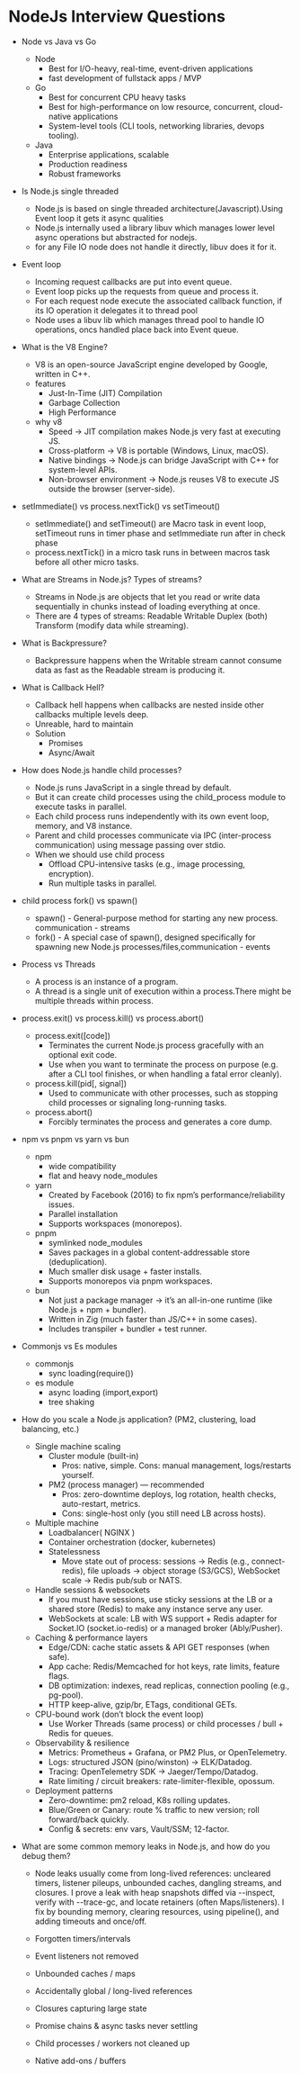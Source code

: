 # NodeJs Interview Questions

* Node vs Java vs Go
    - Node
        - Best for I/O-heavy, real-time, event-driven applications
        - fast development of fullstack apps / MVP
    - Go
        - Best for concurrent CPU heavy tasks
        - Best for high-performance on low resource, concurrent, cloud-native applications
        - System-level tools (CLI tools, networking libraries, devops tooling).
    - Java
        - Enterprise applications, scalable
        - Production readiness
        - Robust frameworks

* Is Node.js single threaded
    - Node.js is based on single threaded architecture(Javascript).Using Event loop it gets it async qualities
    - Node.js internally used a library libuv which manages lower level async operations but abstracted for nodejs.
    - for any File IO node does not handle it directly, libuv does it for it.
    
* Event loop
    - Incoming request callbacks are put into event queue.
    - Event loop picks up the requests from queue and process it.
    - For each request node execute the associated callback function, if its IO operation it delegates it to thread pool
    - Node uses a libuv lib which manages thread pool to handle IO operations, oncs handled place back into Event queue.

* What is the V8 Engine?
    - V8 is an open-source JavaScript engine developed by Google, written in C++.
    - features
        - Just-In-Time (JIT) Compilation
        - Garbage Collection
        - High Performance
    - why v8
        - Speed → JIT compilation makes Node.js very fast at executing JS.
        - Cross-platform → V8 is portable (Windows, Linux, macOS).
        - Native bindings → Node.js can bridge JavaScript with C++ for system-level APIs.
        - Non-browser environment → Node.js reuses V8 to execute JS outside the browser (server-side).

* setImmediate() vs process.nextTick() vs setTimeout()
    - setImmediate() and setTimeout() are Macro task in event loop, setTimeout runs in timer phase and setImmediate run after in check phase
    - process.nextTick() in a micro task runs in between macros task before all other micro tasks.

* What are Streams in Node.js? Types of streams?
    - Streams in Node.js are objects that let you read or write data sequentially in chunks instead of loading everything at once. 
    - There are 4 types of streams: 
        Readable
        Writable
        Duplex (both)
        Transform (modify data while streaming).

* What is Backpressure?
    - Backpressure happens when the Writable stream cannot consume data as fast as the Readable stream is producing it.

* What is Callback Hell?
    - Callback hell happens when callbacks are nested inside other callbacks multiple levels deep.
    - Unreable, hard to maintain
    - Solution
        - Promises
        - Async/Await

* How does Node.js handle child processes?
    - Node.js runs JavaScript in a single thread by default.
    - But it can create child processes using the child_process module to execute tasks in parallel.
    - Each child process runs independently with its own event loop, memory, and V8 instance.
    - Parent and child processes communicate via IPC (inter-process communication) using message passing over stdio.
    - When we should use child process
        - Offload CPU-intensive tasks (e.g., image processing, encryption).
        - Run multiple tasks in parallel.

* child process fork() vs spawn()
    - spawn() - General-purpose method for starting any new process. communication - streams
    - fork() - A special case of spawn(), designed specifically for spawning new Node.js processes/files,communication - events

* Process vs Threads
    - A process is an instance of a program.
    - A thread is a single unit of execution within a process.There might be multiple threads within process.
    
* process.exit() vs process.kill() vs process.abort()
    - process.exit([code])
        - Terminates the current Node.js process gracefully with an optional exit code.
        - Use when you want to terminate the process on purpose (e.g. after a CLI tool finishes, or when handling a fatal error cleanly).
    - process.kill(pid[, signal])
        - Used to communicate with other processes, such as stopping child processes or signaling long-running tasks.
    - process.abort()
        - Forcibly terminates the process and generates a core dump.

* npm vs pnpm vs yarn vs bun
    - npm
        - wide compatibility
        - flat and heavy node_modules
    - yarn
        - Created by Facebook (2016) to fix npm’s performance/reliability issues.
        - Parallel installation
        - Supports workspaces (monorepos).
    - pnpm
        - symlinked node_modules
        - Saves packages in a global content-addressable store (deduplication).
        - Much smaller disk usage + faster installs.
        - Supports monorepos via pnpm workspaces.
    - bun
        - Not just a package manager → it’s an all-in-one runtime (like Node.js + npm + bundler).
        - Written in Zig (much faster than JS/C++ in some cases).
        - Includes transpiler + bundler + test runner.
        
* Commonjs vs Es modules
    - commonjs
        - sync loading(require())
    - es module
        - async loading (import,export)
        - tree shaking

* How do you scale a Node.js application? (PM2, clustering, load balancing, etc.)
    - Single machine scaling
        - Cluster module (built-in)
            - Pros: native, simple. Cons: manual management, logs/restarts yourself.
        - PM2 (process manager) — recommended
            - Pros: zero-downtime deploys, log rotation, health checks, auto-restart, metrics.
            - Cons: single-host only (you still need LB across hosts).
    - Multiple machine
        - Loadbalancer( NGINX )
        - Container orchestration (docker, kubernetes)
        - Statelessness
            - Move state out of process: sessions → Redis (e.g., connect-redis), file uploads → object storage (S3/GCS), WebSocket scale → Redis pub/sub or NATS.   
    - Handle sessions & websockets
        - If you must have sessions, use sticky sessions at the LB or a shared store (Redis) to make any instance serve any user.
        - WebSockets at scale: LB with WS support + Redis adapter for Socket.IO (socket.io-redis) or a managed broker (Ably/Pusher).
    - Caching & performance layers
        - Edge/CDN: cache static assets & API GET responses (when safe).
        - App cache: Redis/Memcached for hot keys, rate limits, feature flags.
        - DB optimization: indexes, read replicas, connection pooling (e.g., pg-pool).
        - HTTP keep-alive, gzip/br, ETags, conditional GETs.
    - CPU-bound work (don’t block the event loop)
        - Use Worker Threads (same process) or child processes / bull + Redis for queues.
    - Observability & resilience
        - Metrics: Prometheus + Grafana, or PM2 Plus, or OpenTelemetry.
        - Logs: structured JSON (pino/winston) → ELK/Datadog.
        - Tracing: OpenTelemetry SDK → Jaeger/Tempo/Datadog.
        - Rate limiting / circuit breakers: rate-limiter-flexible, opossum.
    - Deployment patterns
        - Zero-downtime: pm2 reload, K8s rolling updates.
        - Blue/Green or Canary: route % traffic to new version; roll forward/back quickly.
        - Config & secrets: env vars, Vault/SSM; 12-factor.

* What are some common memory leaks in Node.js, and how do you debug them?
    - Node leaks usually come from long-lived references: uncleared timers, listener pileups, unbounded caches, dangling streams, and closures. I prove a leak with heap snapshots diffed via --inspect, verify with --trace-gc, and locate retainers (often Maps/listeners). I fix by bounding memory, clearing resources, using pipeline(), and adding timeouts and once/off.

    - Forgotten timers/intervals
    - Event listeners not removed
    - Unbounded caches / maps
    - Accidentally global / long-lived references
    - Closures capturing large state
    - Promise chains & async tasks never settling
    - Child processes / workers not cleaned up
    - Native add-ons / buffers
